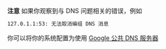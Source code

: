 **注意** 如果你观察到与 DNS 问题相关的错误，例如

```bash
127.0.1.1:53: 无法取消编组 DNS 消息
```

你可以将你的系统配置为使用 [Google 公共 DNS 服务器](https://developers.google.com/speed/public-dns/docs/using#windows)